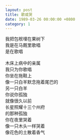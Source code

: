 ```yaml
---
layout: post
title: 歌或哭
date: 1989-03-26 00:00:00 +0800
category: 1
---
```


我把包袱埋在果树下<br>
我是在马厩里歌唱<br>
是在歌唱<br>
<br>
木床上病中的亲属<br>
我只为你歌唱<br>
你坐在拖鞋上<br>
像一只白羊默念拖着尾巴的<br>
另一只白羊<br>
你说你孤独<br>
就像很久以前<br>
长星照耀十三个州府<br>
的那种孤独<br>
你在夜里哭着<br>
像一只木头一样哭着<br>
像花色的土散着香气